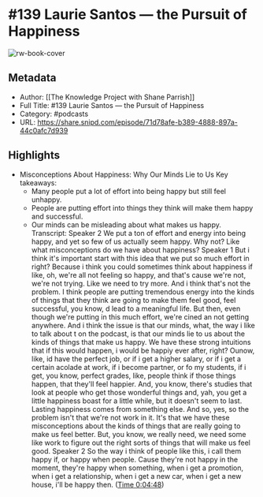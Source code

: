 # #139 Laurie Santos —  the Pursuit of Happiness

![rw-book-cover](https://images.weserv.nl/?url=https%3A%2F%2Fssl-static.libsyn.com%2Fp%2Fassets%2F1%2F3%2F0%2F8%2F130880bf67879f6ed959afa2a1bf1c87%2Fpodcast-cover.png&w=100&h=100)

## Metadata
- Author: [[The Knowledge Project with Shane Parrish]]
- Full Title: #139 Laurie Santos —  the Pursuit of Happiness
- Category: #podcasts
- URL: https://share.snipd.com/episode/71d78afe-b389-4888-897a-44c0afc7d939

## Highlights
- Misconceptions About Happiness: Why Our Minds Lie to Us
  Key takeaways:
  - Many people put a lot of effort into being happy but still feel unhappy.
  - People are putting effort into things they think will make them happy and successful.
  - Our minds can be misleading about what makes us happy.
  Transcript:
  Speaker 2
  We put a ton of effort and energy into being happy, and yet so few of us actually seem happy. Why not? Like what misconceptions do we have about happiness?
  Speaker 1
  But i think it's important start with this idea that we put so much effort in right? Because i think you could sometimes think about happiness if like, oh, we're all not feeling so happy, and that's cause we're not, we're not trying. Like we need to try more. And i think that's not the problem. I think people are putting tremendous energy into the kinds of things that they think are going to make them feel good, feel successful, you know, d lead to a meaningful life. But then, even though we're putting in this much effort, we're cined an not getting anywhere. And i think the issue is that our minds, what, the way i like to talk about t on the podcast, is that our minds lie to us about the kinds of things that make us happy. We have these strong intuitions that if this would happen, i would be happiy ever after, right? Ounow, like, id have the perfect job, or if i get a higher salary, or if i get a certain acolade at work, if i become partner, or fo my students, if i get, you know, perfect grades, like, people think if those things happen, that they'll feel happier. And, you know, there's studies that look at people who get those wonderful things and, yah, you get a little happiness boast for a little while, but it doesn't seem to last. Lasting happiness comes from something else. And so, yes, so the problem isn't that we're not work in it. It's that we have these misconceptions about the kinds of things that are really going to make us feel better. But, you know, we really need, we need some like work to figure out the right sorts of things that will make us feel good.
  Speaker 2
  So the way i think of people like this, i call them happy if, or happy when people. Cause they're not happy in the moment, they're happy when something, when i get a promotion, when i get a relationship, when i get a new car, when i get a new house, i'll be happy then. ([Time 0:04:48](https://share.snipd.com/snip/a7876dca-f660-4496-bfae-62662f1d8ec7))

